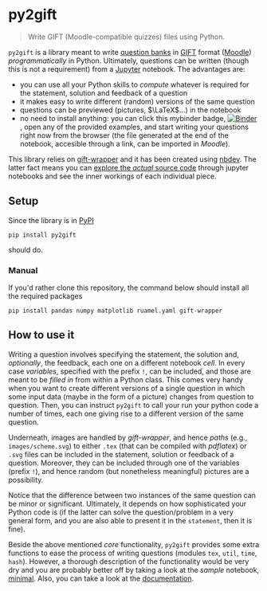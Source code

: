# py2gift
> Write GIFT (Moodle-compatible quizzes) files using Python.


`py2gift` is a library meant to write [question banks](https://docs.moodle.org/38/en/Question_bank) in [GIFT](https://docs.moodle.org/38/en/GIFT_format) format ([Moodle](https://moodle.org/)) *programmatically* in Python. Ultimately, questions can be written (though this is not a requirement) from a [Jupyter](https://jupyter.org/) notebook. The advantages are:

* you can use all your Python skills to *compute* whatever is required for the statement, solution and feedback of a question
* it makes easy to write different (random) versions of the same question
* questions can be previewed (pictures, $\LaTeX$...) in the notebook
* no need to install anything: you can click this mybinder badge, 
[![Binder](https://mybinder.org/badge_logo.svg)](https://mybinder.org/v2/gh/manuvazquez/py2gift/master?filepath=examples)
, open any of the provided examples, and start writing your questions right now from the browser (the file generated at the end of the notebook, accesible through a link, can be imported in *Moodle*).

This library relies on [gift-wrapper](https://github.com/manuvazquez/gift-wrapper) and it has been created using [nbdev](https://github.com/fastai/nbdev). The latter fact means you can [explore the *actual* source code](https://manuvazquez.github.io/py2gift/) through jupyter notebooks and see the inner workings of each individual piece.

## Setup

Since the library is in [PyPI](https://pypi.org/project/py2gift/)

```
pip install py2gift
```

should do.

### Manual

If you'd rather clone this repository, the command below should install all the required packages

```
pip install pandas numpy matplotlib ruamel.yaml gift-wrapper
```

## How to use it

Writing a question involves specifying the statement, the solution and, *optionally*, the feedback, each one on a different notebook *cell*. In every case *variables*, specified with the prefix `!`, can be included, and those are meant to be *filled in* from within a Python class. This comes very handy when you want to create different versions of a single question in which some input data (maybe in the form of a picture) changes from question to question. Then, you can instruct `py2gift` to call your run your python code a number of times, each one giving rise to a different version of the same question.

Underneath, images are handled by *gift-wrapper*, and hence *paths* (e.g., `images/scheme.svg`) to either `.tex` (that can be compiled with *pdflatex*) or `.svg` files can be included in the statement, solution or feedback of a question. Moreover, they can be included through one of the variables (prefix `!`), and hence random (but nonetheless meaningful) pictures are a possibility.

Notice that the difference between two instances of the same question can be minor or significant. Ultimately, it depends on how sophisticated your Python code is (if the latter can solve the question/problem in a very general form, and you are also able to present it in the `statement`, then it is fine).

Beside the above mentioned *core* functionality, `py2gift` provides some extra functions to ease the process of writing questions (modules `tex`, `util`, `time`, `hash`). However, a thorough description of the functionality would be very dry and you are probably better off by taking a look at the *sample* notebook, [minimal](examples/minimal.ipynb). Also, you can take a look at the [documentation](https://manuvazquez.github.io/py2gift/).
